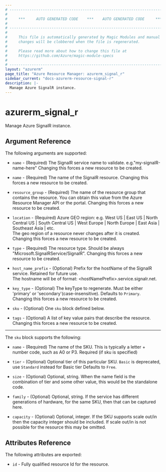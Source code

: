 ```yaml
---
# ----------------------------------------------------------------------------
#
#     ***     AUTO GENERATED CODE    ***    AUTO GENERATED CODE     ***
#
# ----------------------------------------------------------------------------
#
#     This file is automatically generated by Magic Modules and manual
#     changes will be clobbered when the file is regenerated.
#
#     Please read more about how to change this file at
#     https://github.com/Azure/magic-module-specs
#
# ----------------------------------------------------------------------------
layout: "azurerm"
page_title: "Azure Resource Manager: azurerm_signal_r"
sidebar_current: "docs-azurerm-resource-signal-r"
description: |-
  Manage Azure SignalR instance.
---
```


# azurerm_signal_r

Manage Azure SignalR instance.


## Argument Reference

The following arguments are supported:

* `name` - (Required) The SignalR service name to validate. e.g."my-signalR-name-here" Changing this forces a new resource to be created.

* `name` - (Required) The name of the SignalR resource. Changing this forces a new resource to be created.

* `resource_group` - (Required) The name of the resource group that contains the resource. You can obtain this value from the Azure Resource Manager API or the portal. Changing this forces a new resource to be created.

* `location` - (Required) Azure GEO region: e.g. West US | East US | North Central US | South Central US | West Europe | North Europe | East Asia | Southeast Asia | etc. <br>The geo region of a resource never changes after it is created. Changing this forces a new resource to be created.

* `type` - (Required) The resource type. Should be always "Microsoft.SignalRService/SignalR". Changing this forces a new resource to be created.

* `host_name_prefix` - (Optional) Prefix for the hostName of the SignalR service. Retained for future use.<br>The hostname will be of format: &lt;hostNamePrefix&gt;.service.signalr.net.

* `key_type` - (Optional) The keyType to regenerate. Must be either 'primary' or 'secondary'(case-insensitive). Defaults to `Primary`. Changing this forces a new resource to be created.

* `sku` - (Optional) One `sku` block defined below.

* `tags` - (Optional) A list of key value pairs that describe the resource. Changing this forces a new resource to be created.

---

The `sku` block supports the following:

* `name` - (Required) The name of the SKU. This is typically a letter + number code, such as A0 or P3.  Required (if sku is specified)

* `tier` - (Optional) Optional tier of this particular SKU. `Basic` is deprecated, use `Standard` instead for Basic tier Defaults to `Free`.

* `size` - (Optional) Optional, string. When the name field is the combination of tier and some other value, this would be the standalone code.

* `family` - (Optional) Optional, string. If the service has different generations of hardware, for the same SKU, then that can be captured here.

* `capacity` - (Optional) Optional, integer. If the SKU supports scale out/in then the capacity integer should be included. If scale out/in is not <br>possible for the resource this may be omitted.

## Attributes Reference

The following attributes are exported:

* `id` - Fully qualified resource Id for the resource.
